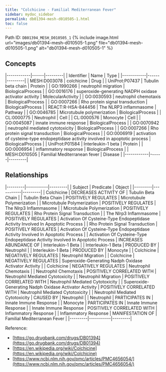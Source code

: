 ```yaml
---
title: "Colchicine - Familial Mediterranean Fever"
sidebar: mydoc_sidebar
permalink: db01394-mesh-d010505-1.html
toc: false 
---
```



Path ID: `DB01394_MESH_D010505_1`
{% include image.html url="images/db01394-mesh-d010505-1.png" file="db01394-mesh-d010505-1.png" alt="db01394-mesh-d010505-1" %}

## Concepts

|------------|------|---------|
| Identifier | Name | Type    |
|------------|------|---------|
| MESH:D003078 | colchicine | Drug |
| UniProt:P07437 | Tubulin beta chain | Protein |
| GO:1990266 | neutrophil migration | BiologicalProcess |
| GO:0016176 | superoxide-generating NADPH oxidase activator activity | MolecularActivity |
| GO:0030593 | neutrophil chemotaxis | BiologicalProcess |
| GO:0007266 | Rho protein signal transduction | BiologicalProcess |
| REACT:R-HSA-844456 | The NLRP3 inflammasome | Pathway |
| GO:0046785 | Microtubule polymerization | BiologicalProcess |
| CL:0000775 | Neutrophil | Cell |
| CL:0000576 | Monocyte | Cell |
| GO:0045087 | innate immune response | BiologicalProcess |
| GO:0070942 | neutrophil mediated cytotoxicity | BiologicalProcess |
| GO:0007266 | Rho protein signal transduction | BiologicalProcess |
| GO:0006919 | activation of cysteine-type endopeptidase activity involved in apoptotic process | BiologicalProcess |
| UniProt:P01584 | Interleukin-1 beta | Protein |
| GO:0006954 | inflammatory response | BiologicalProcess |
| MESH:D010505 | Familial Mediterranean fever | Disease |
|------------|------|---------|

## Relationships

|---------|-----------|---------|
| Subject | Predicate | Object  |
|---------|-----------|---------|
| Colchicine | DECREASES ACTIVITY OF | Tubulin Beta Chain |
| Tubulin Beta Chain | POSITIVELY REGULATES | Microtubule Polymerization |
| Microtubule Polymerization | POSITIVELY REGULATES | The Nlrp3 Inflammasome |
| Microtubule Polymerization | POSITIVELY REGULATES | Rho Protein Signal Transduction |
| The Nlrp3 Inflammasome | POSITIVELY REGULATES | Activation Of Cysteine-Type Endopeptidase Activity Involved In Apoptotic Process |
| Rho Protein Signal Transduction | POSITIVELY REGULATES | Activation Of Cysteine-Type Endopeptidase Activity Involved In Apoptotic Process |
| Activation Of Cysteine-Type Endopeptidase Activity Involved In Apoptotic Process | INCREASES ABUNDANCE OF | Interleukin-1 Beta |
| Interleukin-1 Beta | PRODUCED BY | Neutrophil |
| Interleukin-1 Beta | PRODUCED BY | Monocyte |
| Colchicine | NEGATIVELY REGULATES | Neutrophil Migration |
| Colchicine | NEGATIVELY REGULATES | Superoxide-Generating Nadph Oxidase Activator Activity |
| Colchicine | NEGATIVELY REGULATES | Neutrophil Chemotaxis |
| Neutrophil Chemotaxis | POSITIVELY CORRELATED WITH | Neutrophil Mediated Cytotoxicity |
| Neutrophil Migration | POSITIVELY CORRELATED WITH | Neutrophil Mediated Cytotoxicity |
| Superoxide-Generating Nadph Oxidase Activator Activity | POSITIVELY CORRELATED WITH | Neutrophil Mediated Cytotoxicity |
| Neutrophil Mediated Cytotoxicity | CAUSED BY | Neutrophil |
| Neutrophil | PARTICIPATES IN | Innate Immune Response |
| Monocyte | PARTICIPATES IN | Innate Immune Response |
| Innate Immune Response | POSITIVELY CORRELATED WITH | Inflammatory Response |
| Inflammatory Response | MANIFESTATION OF | Familial Mediterranean Fever |
|---------|-----------|---------|

Reference: 
  - [https://go.drugbank.com/drugs/DB01394](https://go.drugbank.com/drugs/DB01394)
  - [https://en.wikipedia.org/wiki/Colchicine](https://en.wikipedia.org/wiki/Colchicine)
  - [https://www.ncbi.nlm.nih.gov/pmc/articles/PMC4656054/](https://www.ncbi.nlm.nih.gov/pmc/articles/PMC4656054/)
